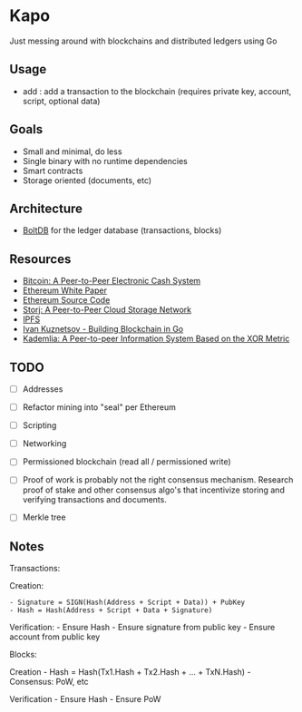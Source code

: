 Kapo
====

Just messing around with blockchains and distributed ledgers using Go

Usage
-----

- add : add a transaction to the blockchain (requires private key, account, script, optional data)

Goals
-----

- Small and minimal, do less
- Single binary with no runtime dependencies
- Smart contracts
- Storage oriented (documents, etc)


Architecture
------------

- [BoltDB](https://github.com/boltdb/bolt) for the ledger database (transactions, blocks)


Resources
---------

- [Bitcoin: A Peer-to-Peer Electronic Cash System](https://bitcoin.org/bitcoin.pdf)
- [Ethereum White Paper](https://github.com/ethereum/wiki/wiki/White-Paper)
- [Ethereum Source Code](https://github.com/ethereum/go-ethereum/)
- [Storj: A Peer-to-Peer Cloud Storage Network](https://storj.io/storj.pdf)
- [IPFS](https://ipfs.io/)
- [Ivan Kuznetsov - Building Blockchain in Go](https://jeiwan.cc/tags/blockchain/)
- [Kademlia: A Peer-to-peer Information System Based on the XOR Metric](https://pdos.csail.mit.edu/~petar/papers/maymounkov-kademlia-lncs.pdf)


TODO
----

- [ ] Addresses
- [ ] Refactor mining into "seal" per Ethereum
- [ ] Scripting
- [ ] Networking
- [ ] Permissioned blockchain (read all / permissioned write)
- [ ] Proof of work is probably not the right consensus mechanism. Research proof of stake and other consensus algo's that incentivize storing and verifying transactions and documents.
- [ ] Merkle tree


Notes
-----

Transactions:

  Creation:

    - Signature = SIGN(Hash(Address + Script + Data)) + PubKey
    - Hash = Hash(Address + Script + Data + Signature)

  Verification:
    - Ensure Hash
    - Ensure signature from public key
    - Ensure account from public key

Blocks:

  Creation
    - Hash = Hash(Tx1.Hash + Tx2.Hash + ... + TxN.Hash)
    - Consensus: PoW, etc

  Verification
    - Ensure Hash
    - Ensure PoW
